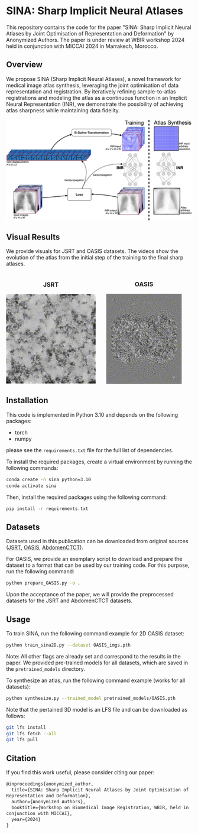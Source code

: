 # SINA: Sharp Implicit Neural Atlases

This repository contains the code for the paper "SINA: Sharp Implicit Neural Atlases by Joint Optimisation of Representation and Deformation" by Anonymized Authors. The paper is under review at WBIR workshop 2024 held in conjunction with MICCAI 2024 in Marrakech, Morocco.

## Overview

We propose SINA (Sharp Implicit Neural Atlases), a novel framework for medical image atlas synthesis, leveraging the joint optimisation of data representation and registration. By iteratively refining sample-to-atlas registrations and modeling the atlas as a continuous function in an Implicit Neural Representation (INR), we demonstrate the possibility of achieving atlas sharpness while maintaining data fidelity.

![image info](./src/overview.png)

## Visual Results

We provide visuals for JSRT and OASIS datasets. The videos show the evolution of the atlas from the initial step of the training to the final sharp atlases.

<div style="display: flex; justify-content: center; align-items: center; width: 100%;">
    <div style="text-align: center; margin-right: 10px; flex: 1;">
      <h3>JSRT</h3>
      <img src="./src/JSRT_loop.gif" width="100%">
      </div>
     <div style="text-align: center; margin-right: 10px; flex: 1;">
      <h3>OASIS</h3>
      <img src="./src/OASIS_loop.gif" width="84%">
    </div>
</div>

## Installation

This code is implemented in Python 3.10 and depends on the following packages:

- torch
- numpy

please see the `requirements.txt` file for the full list of dependencies.

To install the required packages, create a virtual environment by running the following commands:

```bash
conda create -n sina python=3.10
conda activate sina
```

Then, install the required packages using the following command:

```bash
pip install -r requirements.txt
```

## Datasets

Datasets used in this publication can be downloaded from original sources ([JSRT](http://db.jsrt.or.jp/eng.php), [OASIS](https://github.com/adalca/medical-datasets/blob/master/neurite-oasis.md), [AbdomenCTCT](https://learn2reg.grand-challenge.org/Datasets/)).

For OASIS, we provide an exemplary script to download and prepare the dataset to a format that can be used by our training code. For this purpose, run the following command:

```bash
python prepare_OASIS.py -o .
```

Upon the acceptance of the paper, we will provide the preprocessed datasets for the JSRT and AbdomenCTCT datasets.

## Usage

To train SINA, run the following command example for 2D OASIS dataset:

```bash
python train_sina2D.py --dataset OASIS_imgs.pth 
```

Note: All other flags are already set and correspond to the results in the paper. We provided pre-trained models for all datasets, which are saved in the `pretrained_models` directory.

To synthesize an atlas, run the following command example (works for all datasets):

```bash
python synthesize.py --trained_model pretrained_models/OASIS.pth  
```

Note that the pertained 3D model is an LFS file and can be downloaded as follows:
  
  ```bash
  git lfs install
  git lfs fetch --all
  git lfs pull
  ```

## Citation

If you find this work useful, please consider citing our paper:

```
@inproceedings{anonymized_author,
  title={SINA: Sharp Implicit Neural Atlases by Joint Optimisation of Representation and Deformation},
  author={Anonymized Authors},
  booktitle={Workshop on Biomedical Image Registration, WBIR, held in conjunction with MICCAI},
  year={2024}
}
```
